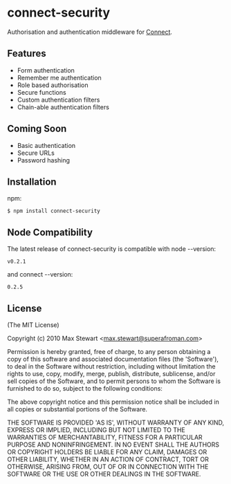 
# connect-security
      
  Authorisation and authentication middleware for [Connect](http://github.com/senchalabs/connect).


## Features

  * Form authentication
  * Remember me authentication
  * Role based authorisation
  * Secure functions
  * Custom authentication filters
  * Chain-able authentication filters

## Coming Soon

  * Basic authentication
  * Secure URLs
  * Password hashing

## Installation

npm:

    $ npm install connect-security

## Node Compatibility
    
The latest release of connect-security is compatible with node --version:

    v0.2.1

and connect --version:

    0.2.5

## License 

(The MIT License)

Copyright (c) 2010 Max Stewart &lt;max.stewart@superafroman.com&gt;

Permission is hereby granted, free of charge, to any person obtaining
a copy of this software and associated documentation files (the
'Software'), to deal in the Software without restriction, including
without limitation the rights to use, copy, modify, merge, publish,
distribute, sublicense, and/or sell copies of the Software, and to
permit persons to whom the Software is furnished to do so, subject to
the following conditions:

The above copyright notice and this permission notice shall be
included in all copies or substantial portions of the Software.

THE SOFTWARE IS PROVIDED 'AS IS', WITHOUT WARRANTY OF ANY KIND,
EXPRESS OR IMPLIED, INCLUDING BUT NOT LIMITED TO THE WARRANTIES OF
MERCHANTABILITY, FITNESS FOR A PARTICULAR PURPOSE AND NONINFRINGEMENT.
IN NO EVENT SHALL THE AUTHORS OR COPYRIGHT HOLDERS BE LIABLE FOR ANY
CLAIM, DAMAGES OR OTHER LIABILITY, WHETHER IN AN ACTION OF CONTRACT,
TORT OR OTHERWISE, ARISING FROM, OUT OF OR IN CONNECTION WITH THE
SOFTWARE OR THE USE OR OTHER DEALINGS IN THE SOFTWARE.